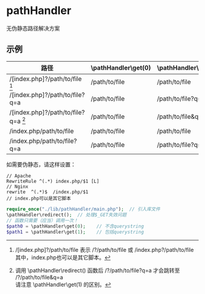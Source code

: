 # pathHandler
无伪静态路径解决方案  

## 示例

| 路径 | \pathHandler\get(0) | \pathHandler\get(1) |
|----------|-----------------------------------|-----------------------------------|
| /[index.php]?/path/to/file [^1] | /path/to/file | /path/to/file |
| /[index.php]?/path/to/file?q=a | /path/to/file | /path/to/file?q=a |
| /[index.php]?/path/to/file?q=a [^2] | /path/to/file | /path/to/file&q=a |
| /index.php/path/to/file | /path/to/file | /path/to/file |
| /index.php/path/to/file?q=a | /path/to/file | /path/to/file?q=a |

[^1]: /[index.php]?/path/to/file 表示 /?/path/to/file 或 /index.php?/path/to/file  
其中，index.php也可以是其它脚本。  
  
[^2]:  调用 \pathHandler\redirect() 函数后 /?/path/to/file?q=a 才会跳转至 /?/path/to/file&q=a  
请注意 \pathHandler\get(1) 的区别。  
  
如需要伪静态，请这样设置：
```
// Apache
RewriteRule ^(.*) index.php/$1 [L]
// Nginx
rewrite  ^(.*)$  /index.php/$1
// index.php可以是其它脚本
```

```php
require_once("./lib/pathHandler/main.php");  // 引入库文件
\pathHandler\redirect();  // 处理$_GET失效问题
// 函数只需要（应当）调用一次！
$path0 = \pathHandler\get(0);    // 不含querystring
$path1 = \pathHandler\get(1);    // 包括querystring
```